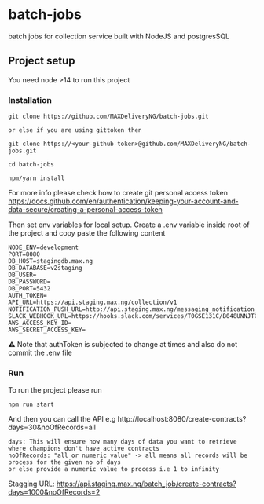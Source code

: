 # batch-jobs
batch jobs for collection service built with NodeJS and postgresSQL

## Project setup
You need node >14 to run this project

### Installation
```
git clone https://github.com/MAXDeliveryNG/batch-jobs.git 

or else if you are using gittoken then

git clone https://<your-github-token>@github.com/MAXDeliveryNG/batch-jobs.git

cd batch-jobs

npm/yarn install
```
For more info please check how to create git personal access token https://docs.github.com/en/authentication/keeping-your-account-and-data-secure/creating-a-personal-access-token

Then set env variables for local setup. Create a .env variable inside root of the project and copy paste the following content
```
NODE_ENV=development
PORT=8080
DB_HOST=stagingdb.max.ng
DB_DATABASE=v2staging
DB_USER=
DB_PASSWORD=
DB_PORT=5432
AUTH_TOKEN=
API_URL=https://api.staging.max.ng/collection/v1
NOTIFICATION_PUSH_URL=http://api.staging.max.ng/messaging_notification_push
SLACK_WEBHOOK_URL=https://hooks.slack.com/services/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
AWS_ACCESS_KEY_ID=
AWS_SECRET_ACCESS_KEY=
```
⚠️ Note that authToken is subjected to change at times and also do not commit the .env file

### Run
To run the project please run
```
npm run start
```
And then you can call the API e.g http://localhost:8080/create-contracts?days=30&noOfRecords=all
```
days: This will ensure how many days of data you want to retrieve where champions don't have active contracts
noOfRecords: "all or numeric value" -> all means all records will be process for the given no of days 
or else provide a numeric value to process i.e 1 to infinity
```
Stagging URL: https://api.staging.max.ng/batch_job/create-contracts?days=1000&noOfRecords=2

